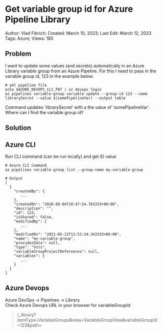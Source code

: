 # Get variable group id for Azure Pipeline Library

Author: Vlad Fibrich; Created: March 10, 2023; Last Edit: March 12, 2023  
Tags: Azure; Views: 185

## Problem

I want to update some values (and secrets) automatically in an Azure Library variable group from an Azure Pipeline. For this I need  to pass in the variable group id, 123 in the example below:

```
# yml pipeline file
echo $AZURE_DEVOPS_CLI_PAT | az devops login
az pipelines variable-group variable update --group-id 123 --name librarySecret --value $(somePipelineVar) --output table
```
Command updates 'librarySecret' with a the value of 'somePipelineVar'.\
Where can I find the variable group id?

## Solution

## Azure CLI
Run CLI command (can be run locally) and get ID value
```
# Azure CLI Command
az pipelines variable-group list --group-name my-variable-group

# Output
[
  {
    "createdBy": {
       ...
    },
    "createdOn": "2020-09-04T10:47:54.763333+00:00",
    "description": "",
    "id": 123,
    "isShared": false,
    "modifiedBy": {
       ...
    },
    "modifiedOn": "2021-05-12T12:52:24.343333+00:00",
    "name": "my-variable-group",
    "providerData": null,
    "type": "Vsts",
    "variableGroupProjectReferences": null,
    "variables": {
       ...
    }
  }
]
```

## Azure Devops

Azure DevOps -> Pipelines -> Library\
Check Azure Devops URL in your browser for variableGroupId
>/_library?itemType=VariableGroups&view=VariableGroupView&variableGroupId=123&path=
